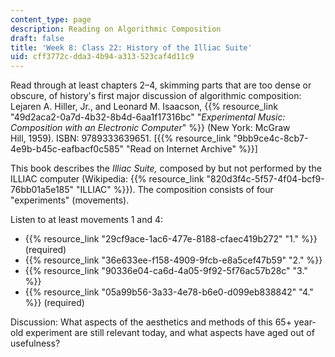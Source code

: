 ```yaml
---
content_type: page
description: Reading on Algorithmic Composition
draft: false
title: 'Week 8: Class 22: History of the Illiac Suite'
uid: cff3772c-dda3-4b94-a313-523caf4d11c9
---
```

Read through at least chapters 2–4, skimming parts that are too dense or obscure, of history's first major discussion of algorithmic composition: Lejaren A. Hiller, Jr., and Leonard M. Isaacson, {{% resource_link "49d2aca2-0a7d-4b32-8b4d-6aa1f17316bc" "*Experimental Music: Composition with an Electronic Computer*" %}} (New York: McGraw Hill, 1959). ISBN: 9789333639651. \[{{% resource_link "9bb9ce4c-8cb7-4e9b-b45c-eafbacf0c585" "Read on Internet Archive" %}}\]

This book describes the *Illiac Suite,* composed by but not performed by the ILLIAC computer (Wikipedia: {{% resource_link "820d3f4c-5f57-4f04-bcf9-76bb01a5e185" "ILLIAC" %}}). The composition consists of four "experiments" (movements). 

Listen to at least movements 1 and 4:

- {{% resource_link "29cf9ace-1ac6-477e-8188-cfaec419b272" "1." %}} (required)
- {{% resource_link "36e633ee-f158-4909-9fcb-e8a5cef47b59" "2." %}}
- {{% resource_link "90336e04-ca6d-4a05-9f92-5f76ac57b28c" "3." %}}
- {{% resource_link "05a99b56-3a33-4e78-b6e0-d099eb838842" "4." %}} (required)

Discussion: What aspects of the aesthetics and methods of this 65+ year-old experiment are still relevant today, and what aspects have aged out of usefulness?